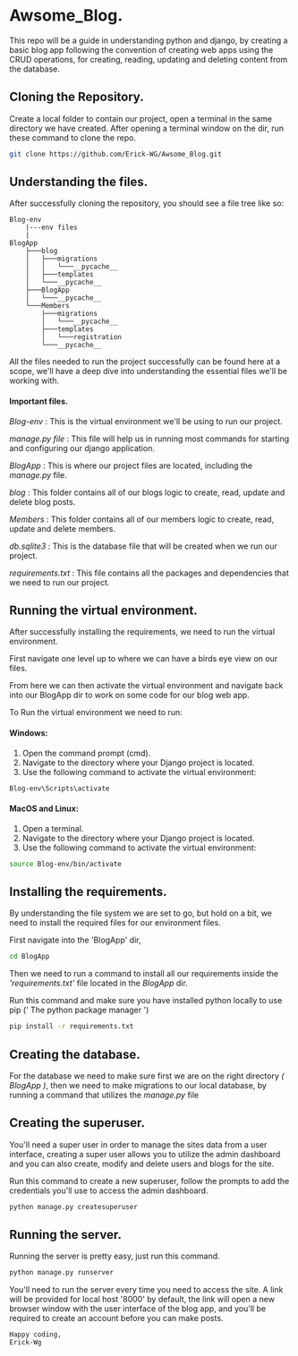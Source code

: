 # Awsome_Blog.
This repo will be a guide in understanding python and django, by creating a basic blog app following the convention of creating web apps using the CRUD operations, for creating, reading, updating and deleting content from the database.


## Cloning the Repository.
Create a local folder to contain our project, open a terminal in the same directory we have created.
After opening a terminal window on the dir, run these command to clone the repo.

```bash
git clone https://github.com/Erick-WG/Awsome_Blog.git

```
## Understanding the files.
After successfully cloning the repository, you should see a file tree like so: 
```
Blog-env
    |---env files
    |
BlogApp
    ├───blog
    │   ├───migrations
    │   │   └───__pycache__
    │   ├───templates
    │   └───__pycache__
    ├───BlogApp
    │   └───__pycache__
    └───Members
        ├───migrations
        │   └───__pycache__
        ├───templates
        │   └───registration
        └───__pycache__
```
All the files needed to run the project successfully can be found here at a scope, we'll have a deep dive into understanding the essential files we'll be working with.

#### Important files.

_Blog-env_ : This is the virtual environment we'll be using to run our project.

_manage.py file_ : This file will help us in running most commands for starting and configuring our django application.

_BlogApp_ : This is where our project files are located, including the _manage.py_ file.

_blog_ : This folder contains all of our blogs logic to create, read, update and delete blog posts.

_Members_ : This folder contains all of our members logic to create, read, update and delete members.


_db.sqlite3_ : This is the database file that will be created when we run our project.

_requirements.txt_ : This file contains all the packages and dependencies that we need to run our project.


## Running the virtual environment.
After successfully installing the requirements, we need to run the virtual environment.

First navigate one level up to where we can have a birds eye view on our files.

From here we can then activate the virtual environment and navigate back into our BlogApp dir to work on some code for our blog web app.

To Run the virtual environment we need to run:

#### Windows:
1. Open the command prompt (cmd).
2. Navigate to the directory where your Django project is located.
3. Use the following command to activate the virtual environment:

```bash
Blog-env\Scripts\activate
```
#### MacOS and Linux:
1. Open a terminal.
2. Navigate to the directory where your Django project is located.
3. Use the following command to activate the virtual environment:

```bash
source Blog-env/bin/activate
```

## Installing the requirements.
By understanding the file system we are set to go, but hold on a bit, we need to install the required files for our environment files.

First navigate into the 'BlogApp' dir,

```bash
cd BlogApp
```

Then we need to run a command to install all our requirements inside the _'requirements.txt'_ file located in the _BlogApp_ dir.

Run this command and make sure you have installed python locally to use pip (' The python package manager ')

```bash
pip install -r requirements.txt
```

## Creating the database.
For the database we need to make sure first we are on the right directory _( BlogApp )_, then we need to make migrations to our local database, by running a command that utilizes the _manage.py_ file

## Creating the superuser.
You'll need a super user in order to manage the sites data from a user interface, creating a super user allows you to utilize the admin dashboard and you can also create, modify and delete users and blogs for the site.


Run this command to create a new superuser, follow the prompts to add the credentials you'll use to access the admin dashboard.

```bash
python manage.py createsuperuser
```

## Running the server.

Running the server is pretty easy, just run this command.
```bash
python manage.py runserver
```
You'll need to run the server every time you need to access the site.
A link will be provided for local host '8000' by default, the link will open a new browser window with the user interface of the blog app, and you'll be required to create an account before you can make posts.

```
Happy coding,
Erick-Wg
```